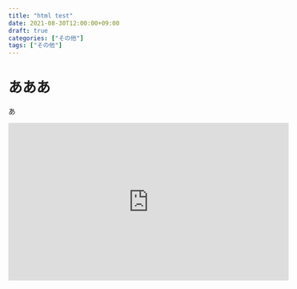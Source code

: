 ```yaml
---
title: "html test"
date: 2021-08-30T12:00:00+09:00
draft: true
categories: ["その他"]
tags: ["その他"]
---
```


# あああ
あ
<iframe width="560" height="315" src="https://www.youtube.com/embed/lOM6s8NUf5Q" title="YouTube video player" frameborder="0" allow="accelerometer; autoplay; clipboard-write; encrypted-media; gyroscope; picture-in-picture" allowfullscreen></iframe>
